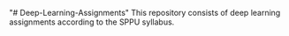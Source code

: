 "# Deep-Learning-Assignments" 
This repository consists of deep learning assignments according to the SPPU syllabus.
